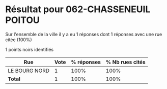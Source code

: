 # Résultat pour 062-CHASSENEUIL POITOU

Sur l'ensemble de la ville il y a eu 1 réponses dont 1 réponses avec une rue citée (100%)

1 points noirs identifiés

| Rue | Vote | % réponses | % Nb rues cités|
|-----|------|------------|----------------|
| LE BOURG NORD | 1 | 100% | 100%|
| **Total** | 1 | 100% | 100%|
